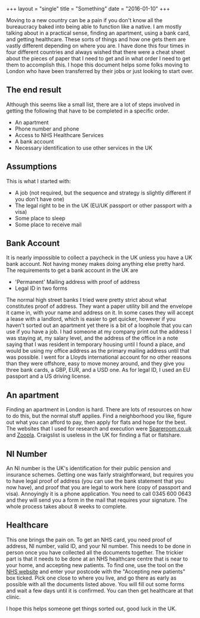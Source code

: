 +++
layout = "single"
title = "Something"
date = "2016-01-10"
+++

Moving to a new country can be a pain if you don't know all the bureaucracy baked into being able to function like a native. I am mostly talking about in a practical sense, finding an apartment, using a bank card, and getting healthcare. These sorts of things and how one gets them are vastly different depending on where you are. I have done this four times in four different countries and always wished that there were a cheat sheet about the pieces of paper that I need to get and in what order I need to get them to accomplish this. I hope this document helps some folks moving to London who have been transferred by their jobs or just looking to start over.

## The end result

Although this seems like a small list, there are a lot of steps involved in getting the following that have to be completed in a specific order.

* An apartment
* Phone number and phone
* Access to NHS Healthcare Services
* A bank account
* Necessary identification to use other services in the UK

## Assumptions

This is what I started with:
* A job (not required, but the sequence and strategy is slightly different if you don't have one)
* The legal right to be in the UK (EU/UK passport or other passport with a visa)
* Some place to sleep
* Some place to receive mail

## Bank Account

It is nearly impossible to collect a paycheck in the UK unless you have a UK bank account. Not having money makes doing anything else pretty hard. The requirements to get a bank account in the UK are

* 'Permanent' Mailing address with proof of address
* Legal ID in two forms

The normal high street banks I tried were pretty strict about what constitutes proof of address. They want a paper utility bill and the envelope it came in, with your name and address on it. In some cases they will accept a lease with a landlord, which is easier to get quicker, however if you haven't sorted out an apartment yet there is a bit of a loophole that you can use if you have a job. I had someone at my company print out the address I was staying at, my salary level, and the address of the office in a note saying that I was resident in temporary housing until I found a place, and would be using my office address as the primary mailing address until that was possible.
I went for a Lloyds international account for no other reasons than they were offshore, easy to move money around, and they give you three bank cards, a GBP, EUR, and a USD one.
As for legal ID, I used an EU passport and a US driving license.

## An apartment

Finding an apartment in London is hard. There are lots of resources on how to do this, but the normal stuff applies. Find a neighborhood you like, figure out what you can afford to pay, then apply for flats and hope for the best. The websites that I used for research and execution were [Spareroom.co.uk](http://www.spareroom.co.uk/) and [Zoopla](http://www.zoopla.co.uk/). Craigslist is useless in the UK for finding a flat or flatshare.

## NI Number

An NI number is the UK's identification for their public pension and insurance schemes. Getting one was fairly straightforward, but requires you to have legal proof of address (you can use the bank statement that you now have), and proof that you are legal to work here (copy of passport and visa). Annoyingly it is a phone application. You need to call 0345 600 0643 and they will send you a form in the mail that requires your signature. The whole process takes about 8 weeks to complete.

## Healthcare

This one brings the pain on. To get an NHS card, you need proof of address, NI number, valid ID, and your NI number. This needs to be done in person once you have collected all the documents together. The trickier part is that it needs to be done at an NHS healthcare centre that is near to your home, and accepting new patients. To find one, use the tool on the [NHS website](http://www.nhs.uk/Pages/HomePage.aspx) and enter your postcode with the "Accepting new patients" box ticked. Pick one close to where you live, and go there as early as possible with all the documents listed above. You will fill out some forms and wait a few days until it is confirmed. You can then get healthcare at that clinic.

I hope this helps someone get things sorted out, good luck in the UK.
